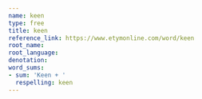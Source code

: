 ```yaml
---
name: keen
type: free
title: keen
reference_link: https://www.etymonline.com/word/keen
root_name: 
root_language: 
denotation: 
word_sums:
- sum: 'Keen + '
  respelling: keen
---
```

